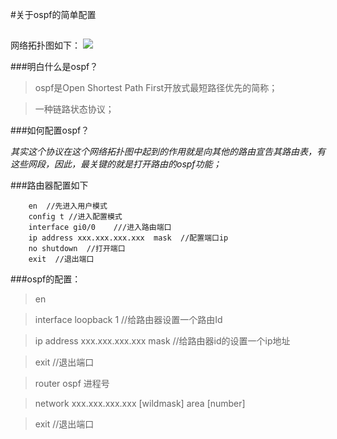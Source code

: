 #关于ospf的简单配置

##
网络拓扑图如下：
![](http://i.imgur.com/c11YPOz.png)


###明白什么是ospf？


>ospf是Open Shortest Path First开放式最短路径优先的简称；

>一种链路状态协议；

###如何配置ospf？

*其实这个协议在这个网络拓扑图中起到的作用就是向其他的路由宣告其路由表，有这些网段，因此，最关键的就是打开路由的ospf功能；*


###路由器配置如下


		en  //先进入用户模式
		config t //进入配置模式
		interface gi0/0    ///进入路由端口
		ip address xxx.xxx.xxx.xxx  mask  //配置端口ip
		no shutdown  //打开端口
		exit  //退出端口
###ospf的配置：


>en 

>interface loopback 1  //给路由器设置一个路由Id

>ip address xxx.xxx.xxx.xxx mask  //给路由器id的设置一个ip地址

>exit  //退出端口


>router ospf 进程号

>network xxx.xxx.xxx.xxx [wildmask] area [number]

>exit  //退出端口